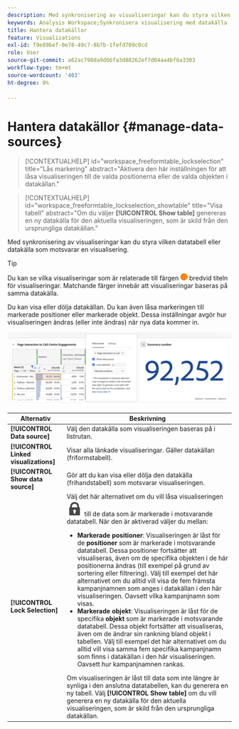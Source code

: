 ```yaml
---
description: Med synkronisering av visualiseringar kan du styra vilken datatabell eller datakälla som motsvarar en visualisering.
keywords: Analysis Workspace;Synkronisera visualisering med datakälla
title: Hantera datakällor
feature: Visualizations
exl-id: f9e89bef-0e78-49c7-8b7b-1fefd709c0cd
role: User
source-git-commit: a62ac798da9d66fa3d88262ef7d04aa4bf6a3303
workflow-type: tm+mt
source-wordcount: '403'
ht-degree: 0%

---
```


# Hantera datakällor {#manage-data-sources}

<!-- markdownlint-disable MD034 -->

>[!CONTEXTUALHELP]
>id="workspace_freeformtable_lockselection"
>title="Lås markering"
>abstract="Aktivera den här inställningen för att låsa visualiseringen till de valda positionerna eller de valda objekten i datakällan."

<!-- markdownlint-enable MD034 -->

<!-- markdownlint-disable MD034 -->

>[!CONTEXTUALHELP]
>id="workspace_freeformtable_lockselection_showtable"
>title="Visa tabell"
>abstract="Om du väljer **[!UICONTROL Show table]** genereras en ny datakälla för den aktuella visualiseringen, som är skild från den ursprungliga datakällan."

<!-- markdownlint-enable MD034 -->



Med synkronisering av visualiseringar kan du styra vilken datatabell eller datakälla som motsvarar en visualisering.

>[!TIP]
>
>Du kan se vilka visualiseringar som är relaterade till färgen ![StatusOrange](/help/assets/icons/StatusOrange.svg) bredvid titeln för visualiseringar. Matchande färger innebär att visualiseringar baseras på samma datakälla.
>

Du kan visa eller dölja datakällan. Du kan även låsa markeringen till markerade positioner eller markerade objekt. Dessa inställningar avgör hur visualiseringen ändras (eller inte ändras) när nya data kommer in.

![Dialogrutan Data Source med alternativen som beskrivs i nästa avsnitt.](assets/lock-selection.png)


| Alternativ | Beskrivning |
|--- |--- |
| **[!UICONTROL Data source]** | Välj den datakälla som visualiseringen baseras på i listrutan. |
| **[!UICONTROL Linked visualizations]** | Visar alla länkade visualiseringar. Gäller datakällan (friformstabell). |
| **[!UICONTROL Show data source]** | Gör att du kan visa eller dölja den datakälla (frihandstabell) som motsvarar visualiseringen. |
| **[!UICONTROL Lock Selection]** | Välj det här alternativet om du vill låsa visualiseringen ![LockClosed](/help/assets/icons/LockClosed.svg) till de data som är markerade i motsvarande datatabell. När den är aktiverad väljer du mellan:  <ul><li>**Markerade positioner**: Visualiseringen är låst för de **positioner** som är markerade i motsvarande datatabell. Dessa positioner fortsätter att visualiseras, även om de specifika objekten i de här positionerna ändras (till exempel på grund av sortering eller filtrering). Välj till exempel det här alternativet om du alltid vill visa de fem främsta kampanjnamnen som anges i datakällan i den här visualiseringen. Oavsett vilka kampanjnamn som visas.</li> <li>**Markerade objekt**: Visualiseringen är låst för de specifika **objekt** som är markerade i motsvarande datatabell. Dessa objekt fortsätter att visualiseras, även om de ändrar sin rankning bland objekt i tabellen. Välj till exempel det här alternativet om du alltid vill visa samma fem specifika kampanjnamn som finns i datakällan i den här visualiseringen. Oavsett hur kampanjnamnen rankas.</li></ul>Om visualiseringen är låst till data som inte längre är synliga i den anslutna datatabellen, kan du generera en ny tabell. Välj **[!UICONTROL Show table]** om du vill generera en ny datakälla för den aktuella visualiseringen, som är skild från den ursprungliga datakällan. |
